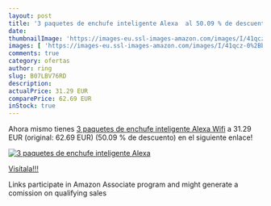```yaml
---
layout: post
title: '3 paquetes de enchufe inteligente Alexa  al 50.09 % de descuento'
date: 
thumbnailImage: 'https://images-eu.ssl-images-amazon.com/images/I/41qcz-0%2Bb-L._SL200_.jpg'
images: [ 'https://images-eu.ssl-images-amazon.com/images/I/41qcz-0%2Bb-L._SL200_.jpg' ]
comments: true
category: ofertas
author: ring
slug: B07LBV76RD
description:
actualPrice: 31.29 EUR
comparePrice: 62.69 EUR
inStock: true
---
```


Ahora mismo tienes [3 paquetes de enchufe inteligente Alexa Wifi](https://www.amazon.es/dp/B07LBV76RD/?tag=tolees-21) a 31.29 EUR (original: 62.69 EUR) (50.09 %  de descuento) en el siguiente enlace!

[![3 paquetes de enchufe inteligente Alexa ](https://images-eu.ssl-images-amazon.com/images/I/41qcz-0%2Bb-L._SL200_.jpg)](https://www.amazon.es/dp/B07LBV76RD/?tag=tolees-21)

[Visítala!!!](https://www.amazon.es/dp/B07LBV76RD/?tag=tolees-21)

Links participate in Amazon Associate program and might generate a comission on qualifying sales
